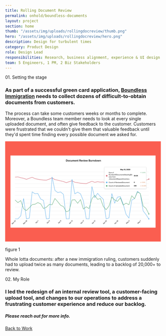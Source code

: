 ```yaml
---
title: Rolling Document Review
permalink: onhold/boundless-documents
layout: project
section: home
thumb: "/assets/img/uploads/rollingdocreview/thumb.png"
hero: "/assets/img/uploads/rollingdocreview/hero.png"
description: Design for turbulent times
category: Product Design
role: Design Lead
responsibilities: Research, business alignment, experience & UI design
team: 5 Engineers, 1 PM, 2 Biz Stakeholders
---
```


<p class="subhead">01. Setting the stage</p>

### As part of a successful green card application, [Boundless Immigration](https://www.boundless.com/) needs to collect dozens of difficult-to-obtain documents from customers.

<div class="content-two-column">
  <p class="has-dropcap">The process can take some customers weeks or months to complete. Moreover, a Boundless team member needs to look at every single uploaded document, and often give feedback to the customer. Customers were frustrated that we couldn't give them that valuable feedback until they'd spent time finding every possible document we asked for.</p>

</div>





<div class="max-width-section">
  <div class="img-caption">
    <img src="/assets/img/uploads/rollingdocreview/burndown.png">
    <div>
      <p class="subhead">figure 1</p>
      <p>Whole lotta documents: after a new immigration ruling, customers suddenly had to upload twice as many documents, leading to a backlog of 20,000+ to review.</p>
    </div>
  </div>
</div>

<p class="subhead">02. My Role</p>

### I led the redesign of an internal review tool, a customer-facing upload tool, and changes to our operations to address a frustrating customer experience and reduce our backlog.

##### Please reach out for more info.

<div class="spacer"></div>
<a href="/">Back to Work</a>
